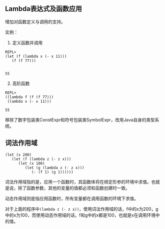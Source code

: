 ## Lambda表达式及函数应用

增加对函数定义与调用的支持。

实例：

1. 定义函数并调用

```
REPL>
(let (f (lambda x (- x 11)))
   (f (f 77)))


55
```

2. 高阶函数

```
REPL>
((lambda f (f (f 77)))
 (lambda x (- x 11)))

55
```

移除了数字包装类ConstExpr和符号包装类SymbolExpr，改用Java自身的类型系统。

## 词法作用域

```
(let (x 200)
   (let (f (lambda z (- z x)))
      (let (x 100)
         (let (g (lambda z (- z x)))
            (- (f 1) (g 1))))))
```

词法作用域指的是，应用一个函数时，其函数体将在绑定形参的环境中求值。也就是说，除了函数参数，其他的变量的值都必须和函数创建时一致。

动态作用域则是指应用函数时，所有变量都在调用函数的环境下求值。

对于上面的程序中`(lambda z (- z x))`，使用词法作用域的话，f中的x为200，g中的x为100，而使用动态作用域的话，f和g中的x都是100，也就是x在调用环境中的值。